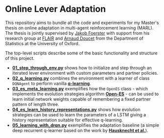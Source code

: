 # Online Lever Adaptation

This repository aims to bundle all the code and experiments for my Master's thesis on online adaptation in multi-agent reinforcement learning (MARL). The thesis is jointly supervised by [Jakob Foerster](https://www.jakobfoerster.com) with support from his research group at [FLAIR](https://foersterlab.com) and [Arnaud Doucet](https://www.stats.ox.ac.uk/~doucet/) from the Department of Statistics at the University of Oxford.

The top-level scripts describe some of the basic functionality and structure of this project.
- **[01_step_through_env.py](https://github.com/hericks/online-lever-adaptation/blob/main/01_step_through_env.py)** shows how to initialize and step through an iterated lever environment with custom parameters and partner policies.
- **[02_q_learning.py](https://github.com/hericks/online-lever-adaptation/blob/main/02_q_learning.py)** combines the environment with a learner of class `DQNAgent` to perform vanilla **[q-learning](https://en.wikipedia.org/wiki/Q-learning)**.
- **[03_es_meta_learning.py](https://github.com/hericks/online-lever-adaptation/blob/main/03_es_meta_learning.py)** exemplifies how the `OpenES` class - which implements the evolution strategies algorithm **[Open-ES](https://arxiv.org/abs/1703.03864)** - can be used to learn initial network weights capable of remembering a fixed partner pattern of length three. 
- **[04_es_learn_history_representations.py](https://github.com/hericks/online-lever-adaptation/blob/main/04_es_learn_history_representations.py)** shows how evolution strategies can be used to learn the parameters of a LSTM giving a history representation suitable for effective q-learning. 
- **[05_learning_with_drqn.py](https://github.com/hericks/online-lever-adaptation/blob/main/05_learning_with_drqn.py)** exemplifies the adaptation baseline (a simple deep recurrent q-learner based on the work by **[Hausknecht et al.](https://arxiv.org/abs/1507.06527)**).
